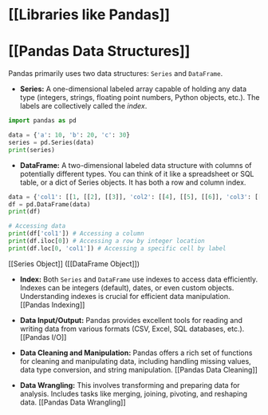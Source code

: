 # [[Libraries like Pandas]]
# [[Pandas Data Structures]] 
Pandas primarily uses two data structures:  `Series` and `DataFrame`.

* **Series:**  A one-dimensional labeled array capable of holding any data type (integers, strings, floating point numbers, Python objects, etc.).  The labels are collectively called the *index*.

```python
import pandas as pd

data = {'a': 10, 'b': 20, 'c': 30}
series = pd.Series(data)
print(series)
```

* **DataFrame:** A two-dimensional labeled data structure with columns of potentially different types. You can think of it like a spreadsheet or SQL table, or a dict of Series objects.  It has both a row and column index.

```python
data = {'col1': [[1, [[2], [[3]], 'col2': [[4], [[5], [[6]], 'col3': [[7], 8, 9]}
df = pd.DataFrame(data)
print(df)

# Accessing data
print(df['col1']) # Accessing a column
print(df.iloc[0]) # Accessing a row by integer location
print(df.loc[0, 'col1']) # Accessing a specific cell by label
```

[[Series Object]]  ([[DataFrame Object]])

* **Index:**  Both `Series` and `DataFrame` use indexes to access data efficiently.  Indexes can be integers (default), dates, or even custom objects.  Understanding indexes is crucial for efficient data manipulation. [[Pandas Indexing]]


* **Data Input/Output:** Pandas provides excellent tools for reading and writing data from various formats (CSV, Excel, SQL databases, etc.). [[Pandas I/O]]


* **Data Cleaning and Manipulation:** Pandas offers a rich set of functions for cleaning and manipulating data, including handling missing values, data type conversion, and string manipulation. [[Pandas Data Cleaning]]


* **Data Wrangling:** This involves transforming and preparing data for analysis.  Includes tasks like merging, joining, pivoting, and reshaping data. [[Pandas Data Wrangling]]

